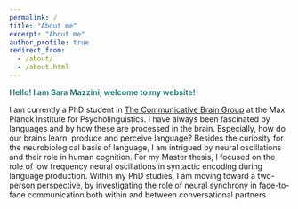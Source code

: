 ```yaml
---
permalink: /
title: "About me"
excerpt: "About me"
author_profile: true
redirect_from: 
  - /about/
  - /about.html
---
```


<span style="color: #307D7E"> **Hello! I am Sara Mazzini, welcome to my website!** </span>  

I am currently a PhD student in  [The Communicative Brain Group](https://www.mpi.nl/department/communicative-brain/21) at the Max Planck Institute for Psycholinguistics. I have always been fascinated by languages and by how these are processed in the brain. Especially, how do our brains learn, produce and perceive language?  Besides the curiosity for the neurobiological basis of language, I am intrigued by neural oscillations and their role in human cognition. For my Master thesis, I focused on the role of low frequency neural oscillations in syntactic encoding during language production. Within my PhD studies, I am moving toward a two-person perspective, by investigating the role of neural synchrony in face-to-face communication both within and between conversational partners. 
